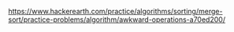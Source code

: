 https://www.hackerearth.com/practice/algorithms/sorting/merge-sort/practice-problems/algorithm/awkward-operations-a70ed200/
